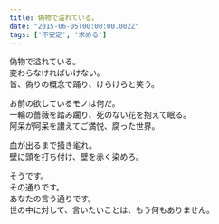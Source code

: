 ```yaml
---
title: 偽物で溢れている。
date: "2015-06-05T00:00:00.002Z"
tags: ['不安定', '求める']
---
```


偽物で溢れている。  
変わらなければいけない。  
皆、偽りの概念で踊り、けらけらと笑う。

お前の欲しているモノは何だ。  
一輪の薔薇を踏み躙り、死のない花を抱えて眠る。  
阿呆が阿呆を讃えてご満悦、腐った世界。

血が出るまで掻き毟れ。  
壁に頭を打ち付け、壁を赤く染めろ。

そうです。  
その通りです。  
あなたの言う通りです。  
世の中に対して、言いたいことは、もう何もありません。
